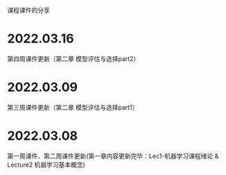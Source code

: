 课程课件的分享

# 2022.03.16

第四周课件更新（第二章 模型评估与选择part2）

# 2022.03.09

第三周课件更新（第二章 模型评估与选择part1）

# 2022.03.08

第一周课件、第二周课件更新(第一章内容更新完毕：Lec1-机器学习课程绪论 & Lecture2 机器学习基本概念)


